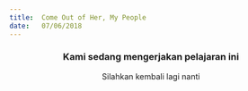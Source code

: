 ```yaml
---
title:  Come Out of Her, My People
date:   07/06/2018
---
```


### <center>Kami sedang mengerjakan pelajaran ini</center>
<center>Silahkan kembali lagi nanti</center>